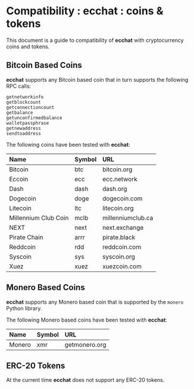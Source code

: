# Compatibility : ecchat : coins & tokens

This document is a guide to compatibility of **ecchat** with cryptocurrency coins and tokens.

## Bitcoin Based Coins

**ecchat** supports any Bitcoin based coin that in turn supports the following RPC calls:

	getnetworkinfo
	getblockcount
	getconnectioncount	
	getbalance
	getunconfirmedbalance
	walletpassphrase
	getnewaddress
	sendtoaddress

The following coins have been tested with **ecchat**:

|Name|Symbol|URL|
|:--|:--|:--|
|Bitcoin|btc|bitcoin.org|
|Eccoin|ecc|ecc.network|
|Dash|dash|dash.org|
|Dogecoin|doge|dogecoin.com|
|Litecoin|ltc|litecoin.org|
|Millennium Club Coin|mclb|millenniumclub.ca|
|NEXT|next|next.exchange|
|Pirate Chain|arrr|pirate.black|
|Reddcoin|rdd|reddcoin.com|
|Syscoin|sys|syscoin.org|
|Xuez|xuez|xuezcoin.com|


## Monero Based Coins

**ecchat** supports any Monero based coin that is supported by the `monero` Python library.

The following Monero based coins have been tested with **ecchat**:

|Name|Symbol|URL|
|:--|:--|:--|
|Monero|xmr|getmonero.org|

## ERC-20 Tokens

At the current time **ecchat** does not support any ERC-20 tokens.

